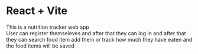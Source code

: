 # React + Vite
This is a nutrition tracker web app
<br>
User can register themseleves and after that they can log in and after that they can search food item add them or track how much they have eaten
and the food items will be saved


